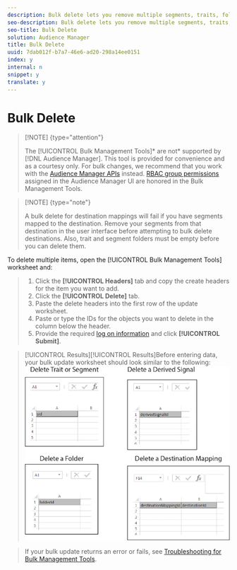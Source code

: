 ```yaml
---
description: Bulk delete lets you remove multiple segments, traits, folders, derived signals, and destinations with a single operation. Follow these instructions to make a bulk delete request.
seo-description: Bulk delete lets you remove multiple segments, traits, folders, derived signals, and destinations with a single operation. Follow these instructions to make a bulk delete request.
seo-title: Bulk Delete
solution: Audience Manager
title: Bulk Delete
uuid: 7dab012f-b7a7-46e6-ad20-298a14ee0151
index: y
internal: n
snippet: y
translate: y
---
```


# Bulk Delete


>[!NOTE] {type="attention"}
>
>The [!UICONTROL  Bulk Management Tools]* are not* supported by [!DNL  Audience Manager]. This tool is provided for convenience and as a courtesy only. For bulk changes, we recommend that you work with the [ Audience Manager APIs](https://marketing.adobe.com/resources/help/en_US/aam/?f=c_api.html) instead. [ RBAC group permissions](../../c_features/c_administration/c_administration.md#concept_A606A162611E4256BB80F60715282296) assigned in the Audience Manager UI are honored in the Bulk Management Tools. 




>[!NOTE] {type="note"}
>
>A bulk delete for destination mappings will fail if you have segments mapped to the destination. Remove your segments from that destination in the user interface before attempting to bulk delete destinations. Also, trait and segment folders must be empty before you can delete them.



To delete multiple items, open the [!UICONTROL  Bulk Management Tools] worksheet and: 

>1. Click the **[!UICONTROL  Headers]** tab and copy the create headers for the item you want to add.
>1. Click the **[!UICONTROL  Delete]** tab.
>1. Paste the delete headers into the first row of the update worksheet.
>1. Paste or type the IDs for the objects you want to delete in the column below the header.
>1. Provide the required [ log on information](../../c_reference/c_bulk/c_bulk_start.md#section_6FE9BADB30254A4FADC77D2DCFB6A1EE) and click **[!UICONTROL  Submit]**.

>    [!UICONTROL  Results][!UICONTROL  Results]Before entering data, your bulk update worksheet should look similar to the following: ![](assets/delete.png) 

>If your bulk update returns an error or fails, see [ Troubleshooting for Bulk Management Tools](../../c_reference/c_bulk/r_bulk_troubleshoot.md#reference_1A3E7E0CEF6A4D8D801BC363A3C30C1A). 

